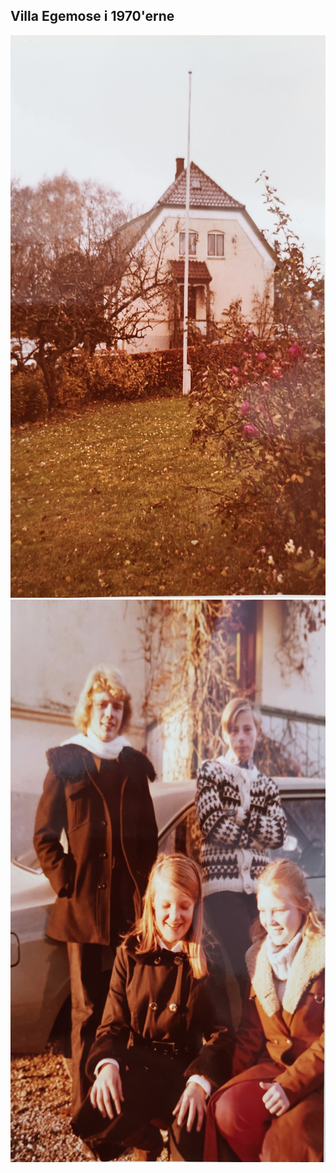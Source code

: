 ## Villa Egemose i 1970'erne

<img src="bilag/VillaEgemose1973.jpg" height="900">
<img src="bilag/Generation8.jpg" height="900">
